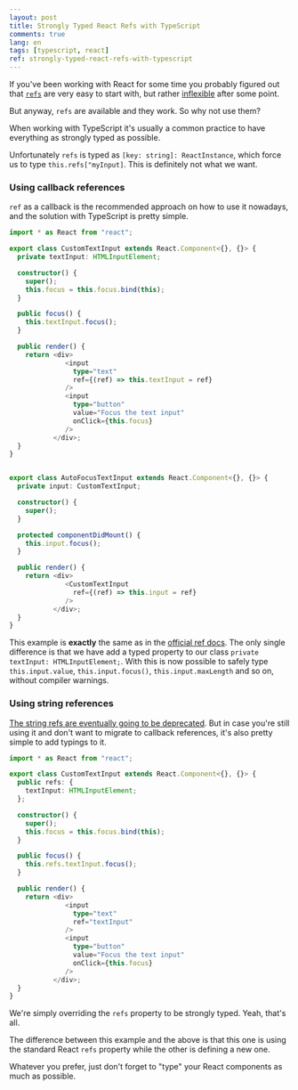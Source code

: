 ```yaml
---
layout: post
title: Strongly Typed React Refs with TypeScript
comments: true
lang: en
tags: [typescript, react]
ref: strongly-typed-react-refs-with-typescript
---
```


If you've been working with React for some time you probably figured out that [`refs`](https://facebook.github.io/react/docs/refs-and-the-dom.html) are very easy to start with, 
but rather [inflexible](http://stackoverflow.com/questions/29503213/use-state-or-refs-in-react-js-form-components) after some point.

But anyway, `refs` are available and they work. So why not use them?

When working with TypeScript it's usually a common practice to have everything as strongly typed as possible.

Unfortunately `refs` is typed as `[key: string]: ReactInstance`, which force us to type `this.refs["myInput]`. This is definitely not what we want.

### Using callback references

`ref` as a callback is the recommended approach on how to use it nowadays, and the solution with TypeScript is pretty simple.

```typescript
import * as React from "react";

export class CustomTextInput extends React.Component<{}, {}> {
  private textInput: HTMLInputElement;

  constructor() {
    super();
    this.focus = this.focus.bind(this);
  }

  public focus() {
    this.textInput.focus();
  }

  public render() {
    return <div>
              <input
                type="text"
                ref={(ref) => this.textInput = ref}
              />
              <input
                type="button"
                value="Focus the text input"
                onClick={this.focus}
              />
           </div>;
  }
}


export class AutoFocusTextInput extends React.Component<{}, {}> {
  private input: CustomTextInput;

  constructor() {
    super();
  }

  protected componentDidMount() {
    this.input.focus();
  }

  public render() {
    return <div>
              <CustomTextInput
                ref={(ref) => this.input = ref}
              />
           </div>;
  }
}

```

This example is **exactly** the same as in the [official ref docs](https://facebook.github.io/react/docs/refs-and-the-dom.html). 
The only single difference is that we have add a typed property to our class `private textInput: HTMLInputElement;`. 
With this is now possible to safely type `this.input.value`, `this.input.focus()`, `this.input.maxLength` and so on, without compiler warnings.

### Using string references

[The string refs are eventually going to be deprecated](https://github.com/facebook/react/issues/6250). 
But in case you're still using it and don't want to migrate to callback references, it's also pretty simple to add typings to it.

```typescript
import * as React from "react";

export class CustomTextInput extends React.Component<{}, {}> {
  public refs: {
    textInput: HTMLInputElement;
  };

  constructor() {
    super();
    this.focus = this.focus.bind(this);
  }

  public focus() {
    this.refs.textInput.focus();
  }

  public render() {
    return <div>
              <input
                type="text"
                ref="textInput"
              />
              <input
                type="button"
                value="Focus the text input"
                onClick={this.focus}
              />
           </div>;
  }
}
```

We're simply overriding the `refs` property to be strongly typed. Yeah, that's all. 

The difference between this example and the above is that this one is using the standard React `refs` property while the other is defining a new one.

Whatever you prefer, just don't forget to "type" your React components as much as possible.